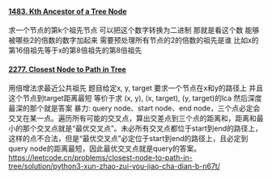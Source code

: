 #### [1483. Kth Ancestor of a Tree Node](https://leetcode.cn/problems/kth-ancestor-of-a-tree-node/)
求一个节点的第k个祖先节点  可以把这个数字转换为二进制  那就是看这个数 能够被哪些2的倍数的数字加起来 需要预处理所有节点的2的倍数的祖先是谁 比如x的第16倍祖先等于x的第8倍祖先的第8倍祖先

#### [2277. Closest Node to Path in Tree](https://leetcode.cn/problems/closest-node-to-path-in-tree/)
用倍增法求最近公共祖先
题目给定x, y, target 要求一个节点在x和y的路径上 并且这个节点到target距离最短 等价于求 (x, y), (x, target), (y, target)的lca 然后深度最深的那个就是答案
暴力:
query node、start node、end node，三个点必定会交叉在某一点。遍历所有可能的交叉点，算出交差点到三个点的距离和，距离和最小的那个交叉点就是“最优交叉点”。未必所有交叉点都位于start到end的路径上，这样的点不合法，但是“最优交叉点”必定位于start到end的路径上，且必定到query node的距离最短，因此最优交叉点就是query的答案。
https://leetcode.cn/problems/closest-node-to-path-in-tree/solution/python3-xun-zhao-zui-you-jiao-cha-dian-b-n67t/

<!--stackedit_data:
eyJoaXN0b3J5IjpbMzUzNTQ2MTAwLDczMDk5ODExNl19
-->